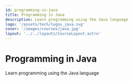 ```yaml
---
id: programming-in-java
title: Programming in Java
description: Learn programming using the Java language
logo: '/assets/tech/logos_java.svg'
cover: '/images/courses/java.jpg'
layout: '../../layouts/CourseLayout.astro'
---
```


# Programming in Java

Learn programming using the Java language

